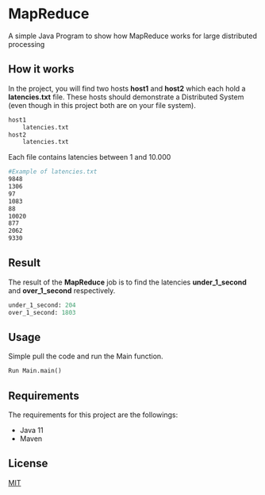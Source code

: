 # MapReduce
A simple Java Program to show how MapReduce works for large distributed processing

## How it works

In the project, you will find two hosts **host1** and **host2** which each hold a **latencies.txt** file. These hosts should
 demonstrate a
 Distributed System (even though in this project both are on your file system).

```bash
host1
    latencies.txt
host2 
    latencies.txt
```

Each file contains latencies between 1 and 10.000

```bash
#Example of latencies.txt
9848
1306
97
1083
88
10020
877
2062
9330
```

## Result

The result of the **MapReduce** job is to find the latencies **under_1_second** and **over_1_second** respectively.

```python
under_1_second: 204
over_1_second: 1803
```

## Usage

Simple pull the code and run the Main function.

```python
Run Main.main()
```

## Requirements

The requirements for this project are the followings:

- Java 11
- Maven

## License
[MIT](https://choosealicense.com/licenses/mit/)
